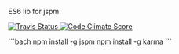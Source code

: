 ES6 lib for jspm

<p align="left">
<a href="https://travis-ci.org/djindjic/metabolicjs">
  <img alt="Travis Status" src="http://img.shields.io/travis/djindjic/metabolicjs/master.svg?style=flat&amp;label=travis">
</a>

<a href="https://codeclimate.com/github/djindjic/metabolicjs">
  <img alt="Code Climate Score" src="http://img.shields.io/codeclimate/github/djindjic/metabolicjs.svg?style=flat">
</a>
</p>
```bach
npm install -g jspm
npm install -g karma
```
